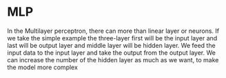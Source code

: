 # MLP
In the Multilayer perceptron, there can more than linear layer or neurons. If we take the simple example the three-layer first will be the input layer and last will be output layer and middle layer will be hidden layer. We feed the input data to the input layer and take the output from the output layer. We can increase the number of the hidden layer as much as we want, to make the model more complex
